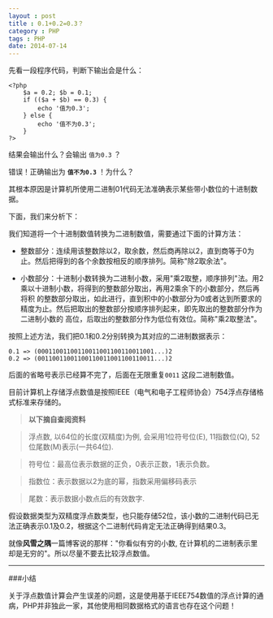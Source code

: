 ```yaml
---
layout : post
title : 0.1+0.2=0.3？
category : PHP
tags : PHP
date: 2014-07-14
---
```

先看一段程序代码，判断下输出会是什么：
	
	<?php
    	$a = 0.2; $b = 0.1;
    	if (($a + $b) == 0.3) {
        	echo '值为0.3';
    	} else {
       		echo '值不为0.3';
    	}
	?>

结果会输出什么？会输出 `值为0.3` ？

错误！正确输出为 **`值不为0.3`** ！为什么？

<!--more-->

其根本原因是计算机所使用二进制01代码无法准确表示某些带小数位的十进制数据。

下面，我们来分析下：

我们知道将一个十进制数值转换为二进制数值，需要通过下面的计算方法：
 
*	整数部分：连续用该整数除以2，取余数，然后商再除以2，直到商等于0为止。然后把得到的各个余数按相反的顺序排列。简称"除2取余法"。
 
*	小数部分：十进制小数转换为二进制小数，采用"乘2取整，顺序排列"法。用2乘以十进制小数，将得到的整数部分取出，再用2乘余下的小数部分，然后再将积 的整数部分取出，如此进行，直到积中的小数部分为0或者达到所要求的精度为止。然后把取出的整数部分按顺序排列起来，即先取出的整数部分作为二进制小数的 高位，后取出的整数部分作为低位有效位。简称"乘2取整法"。


按照上述方法，我们把0.1和0.2分别转换为其对应的二进制数据表示：

	0.1 => (00011001100110011001100110011001...)2
	0.2 => (00110011001100110011001100110011...)2

后面的省略号表示已经算不完了，后面在无限重复`0011` 这段二进制数值。

目前计算机上存储浮点数值是按照IEEE（电气和电子工程师协会）754浮点存储格式标准来存储的。

>**以下摘自查阅资料**

>浮点数, 以64位的长度(双精度)为例, 会采用1位符号位(E), 11指数位(Q), 52位尾数(M)表示(一共64位).

>符号位：最高位表示数据的正负，0表示正数，1表示负数。

>指数位：表示数据以2为底的幂，指数采用偏移码表示

>尾数：表示数据小数点后的有效数字.


假设数据类型为双精度浮点数类型，也只能存储52位，该小数的二进制代码已无法正确表示0.1及0.2，根据这个二进制代码肯定无法正确得到结果0.3。

就像**风雪之隅**一篇博客说的那样："你看似有穷的小数, 在计算机的二进制表示里却是无穷的"。所以尽量不要去比较浮点数值。

---

###小结

关于浮点数值计算会产生误差的问题，这是使用基于IEEE754数值的浮点计算的通病，PHP并非独此一家，其他使用相同数据格式的语言也存在这个问题！

